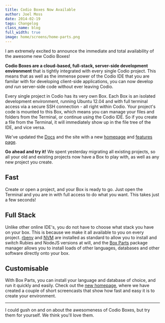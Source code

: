```yaml
---
title: Codio Boxes Now Available
author: Joel Moss
date: 2014-02-19
tags: Changelog
class_name: blog
full_width: true
image: home/screens/home-parts.png
---
```


I am extremely excited to announce the immediate and total availability of the awesome new Codio Boxes!

**Codio Boxes are a cloud-based, full-stack, server-side development environment** that is tightly integrated with every single Codio project. This means that as well as the immense power of the Codio IDE that you are familar with for developing client-side applications, you can now develop *and run* server-side code without ever leaving Codio.

Every single project in Codio has its very own Box. Each Box is an isolated development environment, running Ubuntu 12.04 and with full terminal access via a secure SSH connection - all right within Codio. Your project's code is mounted to this Box, which means you can manage your files and folders from the Terminal, or continue using the Codio IDE. So if you create a file from the Terminal, it will immediately show up in the file tree of the IDE, and vice versa.

We've updated the [Docs](/docs/) and the site with a new [homepage](/) and [features page](/features).

**Go ahead and try it!** We spent yesterday migrating all existing projects, so all your old and existing projects now have a Box to play with, as well as any new project you create.

## Fast

Create or open a project, and your Box is ready to go. Just open the Terminal and you are in with full access to do what you want. This takes just a few seconds!

## Full Stack

Unlike other online IDE's, you do not have to choose what stack you have on your box. This is because we make it all available to you on every project. [rbenv](https://github.com/sstephenson/rbenv) and [NVM](https://github.com/creationix/nvm) are installed as standard to allow you to install and switch Rubies and NodeJS versions at will, and the [Box Parts](/docs/boxes/box-parts/) package manager allows you to install loads of other languages, databases and other software directly onto your box.

## Customisable

With Box Parts, you can install your language and database of choice, and run it quickly and easily. Check out the [new homepage](https://codio.com/#overview), where we have created a couple of short screencasts that show how fast and easy it is to create your environment.

---

I could gush on and on about the awesomeness of Codio Boxes, but try them for yourself. We think you'll love them.
